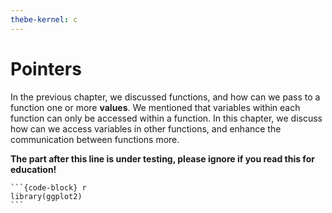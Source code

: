 ```yaml
---
thebe-kernel: c
---
```

# Pointers

In the previous chapter, we discussed functions, and how can we pass to a function one or more **values**. We mentioned that variables within each function can only be accessed within a function. In this chapter, we discuss how can we access variables in other functions, and enhance the communication between functions more. 

**The part after this line is under testing, please ignore if you read this for education!**

````{container} thebe
```{code-block} r
library(ggplot2)
```
````

```{thebe-button} 
```